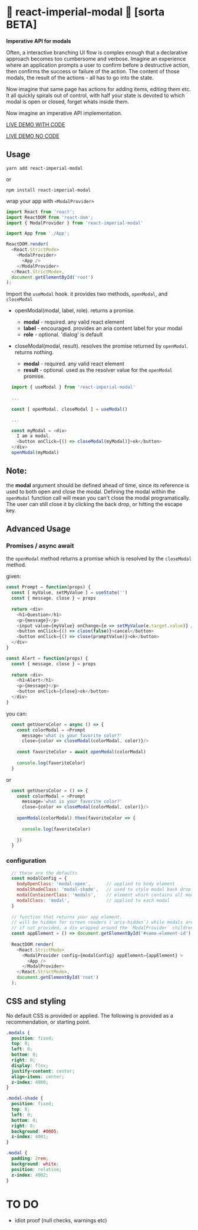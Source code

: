 # 👑 react-imperial-modal 👑 [sorta BETA]
**Imperative API for modals**

Often, a interactive branching UI flow is complex enough that a declarative approach becomes too cumbersome and verbose.  Imagine an experience where an application prompts a user to confirm before a destructive action, then confirms the success or failure of the action.  The content of those modals, the result of the actions - all has to go into the state.

Now imagine that same page has actions for adding items, editing them etc.  It all quickly spirals out of control, with half your state is devoted to which modal is open or closed, forget whats inside them.

Now imagine an imperative API implementation.


[LIVE DEMO WITH CODE](https://codesandbox.io/s/hungry-pond-5exs1?file=/src/App.js)

[LIVE DEMO NO CODE](https://5exs1.csb.app/)

## Usage

```
yarn add react-imperial-modal
```
or
```
npm install react-imperial-modal
```

wrap your app with `<ModalProvider>`

```javascript
import React from 'react';
import ReactDOM from 'react-dom';
import { ModalProvider } from 'react-imperial-modal'

import App from './App';

ReactDOM.render(
  <React.StrictMode>
    <ModalProvider>
      <App />
    </ModalProvider>
  </React.StrictMode>,
  document.getElementById('root')
);
```

Import the `useModal` hook.  it provides two methods, `openModal`, and `closeModal`

  - openModal(modal, label, role).  returns a promise.
    - **modal** - required.  any valid react element
    - **label** - encouraged.  provides an aria content label for your modal
    - **role** - optional.  'dialog' is default

  - closeModal(modal, result).  resolves the promise returned by `openModal`.  returns nothing.
    - **modal** - required.  any valid react element
    - **result** - optional.  used as the resolver value for the `openModal` promise.

```javascript
  import { useModal } from 'react-imperial-modal'
  
  ...
  
  const [ openModal, closeModal ] = useModal()

  ...

  const myModal = <div>
    I am a modal.  
    <button onClick={() => closeModal(myModal)}>ok</button>
  </div>
  openModal(myModal)
```

    
## Note:
the **modal** argument should be defined ahead of time, since its reference is used to both open and close the modal. Defining the modal within the `openModal` function call will mean you can't close the modal programatically.  The user can still close it by clicking the back drop, or hitting the escape key.


## Advanced Usage

### Promises / async await

the `openModal` method returns a promise which is resolved by the `closeModal` method.

given:
```javascript
const Prompt = function(props) {
  const [ myValue, setMyValue ] = useState('')
  const { message, close } = props
  
  return <div>
    <h1>Question</h1>
    <p>{message}</p>
    <input value={myValue} onChange={e => setMyValue(e.target.value)} />
    <button onClick={() => close(false)}>cancel</button>
    <button onClick={() => close(promptValue)}>ok</button>
  </div>
}

const Alert = function(props) {
  const { message, close } = props
  
  return <div>
    <h1>Alert</h1>
    <p>{message}</p>
    <button onClick={close}>ok</button>
  </div>
}
```

you can:
```javascript
  const getUsersColor = async () => {
    const colorModal = <Prompt
      message='what is your favorite color?'
      close={color => closeModal(colorModal, color)}/>
      
    const favoriteColor = await openModal(colorModal)
  
    console.log(favoriteColor)
  }
```

or
```javascript
  const getUsersColor = () => {
    const colorModal = <Prompt
      message='what is your favorite color?'
      close={color => closeModal(colorModal, color)}/>
      
    openModal(colorModal).then(favoriteColor => {
    
      console.log(favoriteColor)
    
    })
  }
```

### configuration

```javascript
  // these are the defaults
  const modalConfig = {
    bodyOpenClass: 'modal-open',      // applied to body element
    modalShadeClass: 'modal-shade',   // used to style modal back drop
    modalContainerClass: 'modals',    // element which contains all modals
    modalClass: 'modal',              // applied to each modal
  }
  
  // function that returns your app element.
  // will be hidden for screen readers (`aria-hidden`) while modals are open.
  // if not provided, a div wrapped around the `ModalProvider` children will be `aria-hidden`
  const appElement = () => document.getElementById('#some-element-id')
  
  ReactDOM.render(
    <React.StrictMode>
      <ModalProvider config={modalConfig} appElement={appElement} >
        <App />
      </ModalProvider>
    </React.StrictMode>,
    document.getElementById('root')
  );
```


## CSS and styling

No default CSS is provided or applied.  The following is provided as a recommendation, or starting point.

```css
.modals {
  position: fixed;
  top: 0;
  left: 0;
  bottom: 0;
  right: 0;
  display: flex;
  justify-content: center;
  align-items: center;
  z-index: 4000;
}

.modal-shade {
  position: fixed;
  top: 0;
  left: 0;
  bottom: 0;
  right: 0;
  background: #0005;
  z-index: 4001;
}

.modal {
  padding: 2rem;
  background: white;
  position: relative;
  z-index: 4002;
}
```


# TO DO
  - idiot proof (null checks, warnings etc)

